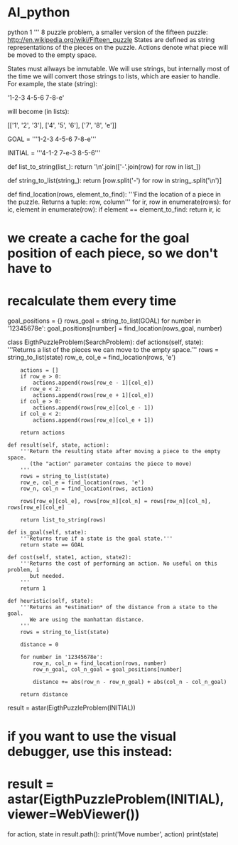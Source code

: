 # AI_python
python 1
'''
8 puzzle problem, a smaller version of the fifteen puzzle:
http://en.wikipedia.org/wiki/Fifteen_puzzle
States are defined as string representations of the pieces on the puzzle.
Actions denote what piece will be moved to the empty space.

States must allways be inmutable. We will use strings, but internally most of
the time we will convert those strings to lists, which are easier to handle.
For example, the state (string):

'1-2-3
 4-5-6
 7-8-e'

will become (in lists):

[['1', '2', '3'],
 ['4', '5', '6'],
 ['7', '8', 'e']]




GOAL = '''1-2-3
4-5-6
7-8-e'''

INITIAL = '''4-1-2
7-e-3
8-5-6'''


def list_to_string(list_):
    return '\n'.join(['-'.join(row) for row in list_])


def string_to_list(string_):
    return [row.split('-') for row in string_.split('\n')]


def find_location(rows, element_to_find):
    '''Find the location of a piece in the puzzle.
       Returns a tuple: row, column'''
    for ir, row in enumerate(rows):
        for ic, element in enumerate(row):
            if element == element_to_find:
                return ir, ic


# we create a cache for the goal position of each piece, so we don't have to
# recalculate them every time
goal_positions = {}
rows_goal = string_to_list(GOAL)
for number in '12345678e':
    goal_positions[number] = find_location(rows_goal, number)


class EigthPuzzleProblem(SearchProblem):
    def actions(self, state):
        '''Returns a list of the pieces we can move to the empty space.'''
        rows = string_to_list(state)
        row_e, col_e = find_location(rows, 'e')

        actions = []
        if row_e > 0:
            actions.append(rows[row_e - 1][col_e])
        if row_e < 2:
            actions.append(rows[row_e + 1][col_e])
        if col_e > 0:
            actions.append(rows[row_e][col_e - 1])
        if col_e < 2:
            actions.append(rows[row_e][col_e + 1])

        return actions

    def result(self, state, action):
        '''Return the resulting state after moving a piece to the empty space.
           (the "action" parameter contains the piece to move)
        '''
        rows = string_to_list(state)
        row_e, col_e = find_location(rows, 'e')
        row_n, col_n = find_location(rows, action)

        rows[row_e][col_e], rows[row_n][col_n] = rows[row_n][col_n], rows[row_e][col_e]

        return list_to_string(rows)

    def is_goal(self, state):
        '''Returns true if a state is the goal state.'''
        return state == GOAL

    def cost(self, state1, action, state2):
        '''Returns the cost of performing an action. No useful on this problem, i
           but needed.
        '''
        return 1

    def heuristic(self, state):
        '''Returns an *estimation* of the distance from a state to the goal.
           We are using the manhattan distance.
        '''
        rows = string_to_list(state)

        distance = 0

        for number in '12345678e':
            row_n, col_n = find_location(rows, number)
            row_n_goal, col_n_goal = goal_positions[number]

            distance += abs(row_n - row_n_goal) + abs(col_n - col_n_goal)

        return distance


result = astar(EigthPuzzleProblem(INITIAL))
# if you want to use the visual debugger, use this instead:
# result = astar(EigthPuzzleProblem(INITIAL), viewer=WebViewer())

for action, state in result.path():
    print('Move number', action)
    print(state)


